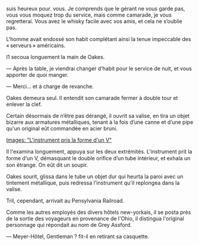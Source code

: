 suis heureux pour. vous. Je comprends que le gérant ne vous garde pas,
vous vous moquez trop du service, mais comme camarade, je vous regretterai.
Vous avez le whisky facile avec vos amis, et cela ne s’oublie pas.

L'homme avait endossé son habit complétant ainsi la tenue impeccable
des « serveurs » américains.

I1 secoua longuement la main de Oakes.

— Après la table, je viendrai changer d‘habit pour le service de nuit, et
vous apporter de quoi manger.

— Merci... et à charge de revanche.

Oakes demeura seul. Il entendit son camarade fermer à double tour et enlever
la clef.

Certain désormais de n’être pas dérangé, il ouvrit sa valise, en tira un
objet bizarre aux armatures métalliques, tenant à la fois d’une canne et
d’une pipe qu'un original eût commandée en acier bruni.

[Images: "L'instrument pris la forme d'un V"](../images/1-pages-347.md)

Il l'examina longuement, appuya sur les deux extrémités. L'instrument prit
la forme d‘un V, démasquant le double oriﬁce d’un tube intérieur, et exhala
un son étrange. On eût dit un soupir.

Oakes sourit, glissa dans le tube un objet dur qui heurta la paroi avec un
tintement métallique, puis redressa l'instrument qu'il replongea dans la valise.

Tril, cependant, arrivait au Pensylvania Railroad.

Comme les autres employés des divers hôtels new-yorkais, il se posta près
de la sortie des voyageurs en provenance de l'Ohio, il distingua l'original
personnage qui répondait au nom de Grey Assford.

— Meyer-Hôtel, Gentleman ? fit-il en retirant sa casquette.
